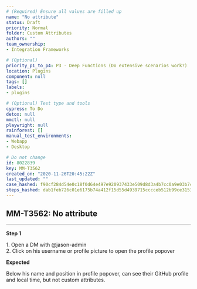 ```yaml
---
# (Required) Ensure all values are filled up
name: "No attribute"
status: Draft
priority: Normal
folder: Custom Attributes
authors: ""
team_ownership: 
- Integration Frameworks

# (Optional)
priority_p1_to_p4: P3 - Deep Functions (Do extensive scenarios work?)
location: Plugins
component: null
tags: []
labels: 
- plugins

# (Optional) Test type and tools
cypress: To Do
detox: null
mmctl: null
playwright: null
rainforest: []
manual_test_environments: 
- Webapp
- Desktop

# Do not change
id: 8022839
key: MM-T3562
created_on: "2020-11-26T20:45:22Z"
last_updated: ""
case_hashed: f90cf284d54e0c18f0d64e497e920937433e509d8d3a4b7cc0a9e03b7c2eb55c07f432fdba921a5b7283c5bfa966be1f
steps_hashed: dab1feb726c01e6175b74a412f15d55d4939715cccceb512b99ce3153721766d60f37540187a3707dce6916381d649d0
---
```


<!-- (Auto-generated) Based on frontmatter's "key" and "name" -->

## MM-T3562: No attribute

---

**Step 1**

1\. Open a DM with @jason-admin\
2\. Click on his username or profile picture to open the profile popover

**Expected**

Below his name and position in profile popover, can see their GitHub profile and local time, but not custom attributes.
